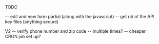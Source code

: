TODO

-- edit and new form partial (along with the javascript)
-- get rid of the API key files (anything secure)

V2
	-- verify phone number and zip code
	-- multiple times?
	-- cheaper CRON job set up?